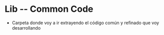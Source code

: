 # Lib -- Common Code

* Carpeta donde voy a ir extrayendo el código común y refinado que voy desarrollando
